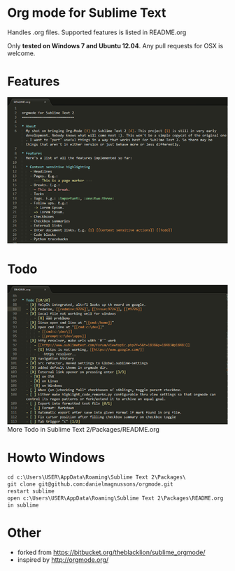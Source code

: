 Org mode for Sublime Text
=============

Handles .org files. Supported features is listed in README.org

Only **tested on Windows 7 and Ubuntu 12.04**. Any pull requests for OSX is welcome.


Features
=============
![Features](/images/screenshot1.png)


Todo
=============
![Todo](/images/screenshot2.png)
More Todo in Sublime Text 2/Packages/README.org


Howto Windows
=============

	cd c:\Users\USER\AppData\Roaming\Sublime Text 2\Packages\
	git clone git@github.com:danielmagnussons/orgmode.git
	restart sublime
	open c:\Users\USER\AppData\Roaming\Sublime Text 2\Packages\README.org in sublime



Other
=============

* forked from https://bitbucket.org/theblacklion/sublime_orgmode/
* inspired by http://orgmode.org/

